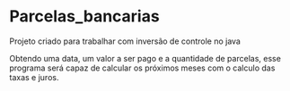 # Parcelas_bancarias
 
Projeto criado para trabalhar com inversão de controle no java

Obtendo uma data, um valor a ser pago e a quantidade de parcelas, esse programa será capaz de calcular os próximos meses com o calculo das taxas e juros.